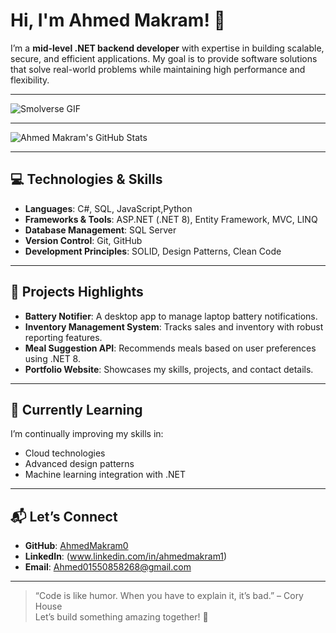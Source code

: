 # Hi, I'm Ahmed Makram! 👋


I’m a **mid-level .NET backend developer** with expertise in building scalable, secure, and efficient applications. My goal is to provide software solutions that solve real-world problems while maintaining high performance and flexibility.

---
![Smolverse GIF](https://i.giphy.com/media/v1.Y2lkPTc5MGI3NjExNjJvajBsMjFjaHp1bGI0NGFweHoxeWNucXo5bTg3dDd2cHpsb2s4eCZlcD12MV9pbnRlcm5hbF9naWZfYnlfaWQmY3Q9Zw/JqmupuTVZYaQX5s094/giphy.gif)

---

![Ahmed Makram's GitHub Stats](https://github-readme-stats.vercel.app/api?username=Ahmedmakram0&show_icons=true&theme=radical)

---

## 💻 Technologies & Skills

- **Languages**: C#, SQL, JavaScript,Python
- **Frameworks & Tools**: ASP.NET (.NET 8), Entity Framework, MVC, LINQ  
- **Database Management**: SQL Server  
- **Version Control**: Git, GitHub  
- **Development Principles**: SOLID, Design Patterns, Clean Code  

---

## 🚀 Projects Highlights

- **Battery Notifier**: A desktop app to manage laptop battery notifications.  
- **Inventory Management System**: Tracks sales and inventory with robust reporting features.  
- **Meal Suggestion API**: Recommends meals based on user preferences using .NET 8.  
- **Portfolio Website**: Showcases my skills, projects, and contact details.  

---

## 🌱 Currently Learning

I’m continually improving my skills in:  
- Cloud technologies  
- Advanced design patterns  
- Machine learning integration with .NET  

---

## 📬 Let’s Connect

- **GitHub**: [AhmedMakram0](https://github.com/AhmedMakram0)  
- **LinkedIn**: (www.linkedin.com/in/ahmedmakram1)  
- **Email**: Ahmed01550858268@gmail.com  

---

> “Code is like humor. When you have to explain it, it’s bad.” – Cory House  
Let’s build something amazing together! 🚀
